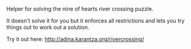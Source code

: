 Helper for solving the nine of hearts river crossing puzzle.

It doesn't solve it for you but it enforces all restrictions and lets you try things out to work out a solution.

Try it out here: http://adina.karantza.org/rivercrossing/
